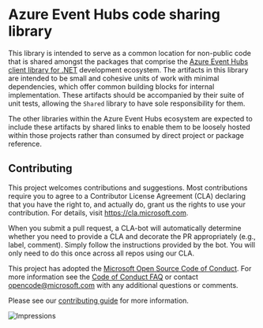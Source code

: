 # Azure Event Hubs code sharing library

This library is intended to serve as a common location for non-public code that is shared amongst the packages that comprise the [Azure Event Hubs client library for .NET](https://github.com/Azure/azure-sdk-for-net/blob/master/sdk/eventhub/Azure.Messaging.EventHubs) development ecosystem.  The artifacts in this library are intended to be small and cohesive units of work with minimal dependencies, which offer common building blocks for internal implementation.  These artifacts should be accompanied by their suite of unit tests, allowing the `Shared` library to have sole responsibility for them.

The other libraries within the Azure Event Hubs ecosystem are expected to include these artifacts by shared links to enable them to be loosely hosted within those projects rather than consumed by direct project or package reference.
  
## Contributing  

This project welcomes contributions and suggestions.  Most contributions require you to agree to a Contributor License Agreement (CLA) declaring that you have the right to, and actually do, grant us the rights to use your contribution. For details, visit https://cla.microsoft.com.

When you submit a pull request, a CLA-bot will automatically determine whether you need to provide a CLA and decorate the PR appropriately (e.g., label, comment). Simply follow the instructions provided by the bot. You will only need to do this once across all repos using our CLA.

This project has adopted the [Microsoft Open Source Code of Conduct](https://opensource.microsoft.com/codeofconduct/). For more information see the [Code of Conduct FAQ](https://opensource.microsoft.com/codeofconduct/faq/) or contact [opencode@microsoft.com](mailto:opencode@microsoft.com) with any additional questions or comments.

Please see our [contributing guide](https://github.com/Azure/azure-sdk-for-net/blob/master/sdk/eventhub/Azure.Messaging.EventHubs/CONTRIBUTING.md) for more information.
  
![Impressions](https://azure-sdk-impressions.azurewebsites.net/api/impressions/azure-sdk-for-net%2Fsdk%2Feventhub%2FAzure.Messaging.EventHubs.Shared%2FREADME.png)

